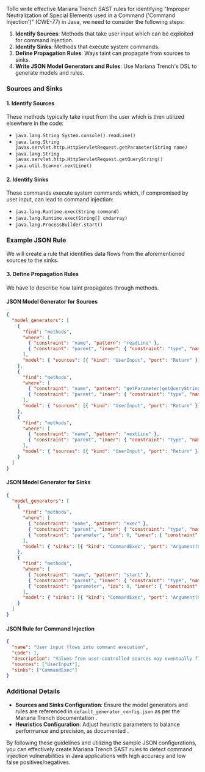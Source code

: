 ToTo write effective Mariana Trench SAST rules for identifying "Improper Neutralization of Special Elements used in a Command ('Command Injection')" (CWE-77) in Java, we need to consider the following steps:

1. **Identify Sources**: Methods that take user input which can be exploited for command injection.
2. **Identify Sinks**: Methods that execute system commands.
3. **Define Propagation Rules**: Ways taint can propagate from sources to sinks.
4. **Write JSON Model Generators and Rules**: Use Mariana Trench's DSL to generate models and rules.

### Sources and Sinks
#### 1. Identify Sources
These methods typically take input from the user which is then utilized elsewhere in the code:
- `java.lang.String System.console().readLine()`
- `java.lang.String javax.servlet.http.HttpServletRequest.getParameter(String name)`
- `java.lang.String javax.servlet.http.HttpServletRequest.getQueryString()`
- `java.util.Scanner.nextLine()`

#### 2. Identify Sinks
These commands execute system commands which, if compromised by user input, can lead to command injection:
- `java.lang.Runtime.exec(String command)`
- `java.lang.Runtime.exec(String[] cmdarray)`
- `java.lang.ProcessBuilder.start()`

### Example JSON Rule
We will create a rule that identifies data flows from the aforementioned sources to the sinks.

#### 3. Define Propagation Rules
We have to describe how taint propagates through methods.

#### JSON Model Generator for Sources
```json
{
  "model_generators": [
    {
      "find": "methods",
      "where": [
        { "constraint": "name", "pattern": "readLine" },
        { "constraint": "parent", "inner": { "constraint": "type", "name": "System.console" } }
      ],
      "model": { "sources": [{ "kind": "UserInput", "port": "Return" }] }
    },
    {
      "find": "methods",
      "where": [
        { "constraint": "name", "pattern": "getParameter|getQueryString" },
        { "constraint": "parent", "inner": { "constraint": "type", "name": "javax.servlet.http.HttpServletRequest" } }
      ],
      "model": { "sources": [{ "kind": "UserInput", "port": "Return" }] }
    },
    {
      "find": "methods",
      "where": [
        { "constraint": "name", "pattern": "nextLine" },
        { "constraint": "parent", "inner": { "constraint": "type", "name": "java.util.Scanner" } }
      ],
      "model": { "sources": [{ "kind": "UserInput", "port": "Return" }] }
    }
  ]
}
```

#### JSON Model Generator for Sinks
```json
{
  "model_generators": [
    {
      "find": "methods",
      "where": [
        { "constraint": "name", "pattern": "exec" },
        { "constraint": "parent", "inner": { "constraint": "type", "name": "java.lang.Runtime" } },
        { "constraint": "parameter", "idx": 0, "inner": { "constraint": "type", "name": "java.lang.String" } }
      ],
      "model": { "sinks": [{ "kind": "CommandExec", "port": "Argument(0)" }] }
    },
    {
      "find": "methods",
      "where": [
        { "constraint": "name", "pattern": "start" },
        { "constraint": "parent", "inner": { "constraint": "type", "name": "java.lang.ProcessBuilder" } },
        { "constraint": "parameter", "idx": 0, "inner": { "constraint": "type", "name": "java.util.List" } }
      ],
      "model": { "sinks": [{ "kind": "CommandExec", "port": "Argument(0)" }] }
    }
  ]
}
```

#### JSON Rule for Command Injection
```json
{
  "name": "User input flows into command execution",
  "code": 1,
  "description": "Values from user-controlled sources may eventually flow into system command execution, leading to potential command injection.",
  "sources": ["UserInput"],
  "sinks": ["CommandExec"]
}
```

### Additional Details
- **Sources and Sinks Configuration**: Ensure the model generators and rules are referenced in `default_generator_config.json` as per the Mariana Trench documentation  .
- **Heuristics Configuration**: Adjust heuristic parameters to balance performance and precision, as documented  .

By following these guidelines and utilizing the sample JSON configurations, you can effectively create Mariana Trench SAST rules to detect command injection vulnerabilities in Java applications with high accuracy and low false positives/negatives.